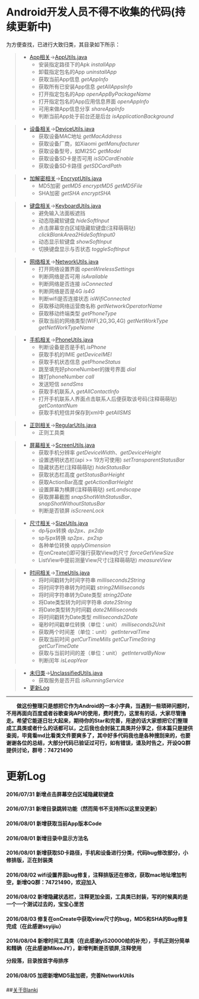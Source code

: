 # Android开发人员不得不收集的代码(持续更新中)  
为方便查找，已进行大致归类，其目录如下所示：  
> - [App相关](https://github.com/Blankj/AndroidUtilCode/blob/master/about_app.md)→[AppUtils.java](https://github.com/Blankj/AndroidUtilCode/blob/master/androidframework/src/main/java/com/blankj/androidframework/utils/AppUtils.java)
>    - 安装指定路径下的Apk *installApp*
>    - 卸载指定包名的App *uninstallApp*
>    - 获取当前App信息 *getAppInfo*
>    - 获取所有已安装App信息 *getAllAppsInfo*
>    - 打开指定包名的App *openAppByPackageName*
>    - 打开指定包名的App应用信息界面 *openAppInfo*
>    - 可用来做App信息分享 *shareAppInfo*
>    - 判断当前App处于前台还是后台 *isApplicationBackground*

> - [设备相关](https://github.com/Blankj/AndroidUtilCode/blob/master/about_device.md)→[DeviceUtils.java](https://github.com/Blankj/AndroidUtilCode/blob/master/androidframework/src/main/java/com/blankj/androidframework/utils/DeviceUtils.java)
>    - 获取设备MAC地址 *getMacAddress*
>    - 获取设备厂商，如Xiaomi *getManufacturer*
>    - 获取设备型号，如MI2SC *getModel*
>    - 获取设备SD卡是否可用 *isSDCardEnable*
>    - 获取设备SD卡路径 *getSDCardPath*

> - [加解密相关](https://github.com/Blankj/AndroidUtilCode/blob/master/about_encrypt.md)→[EncryptUtils.java](https://github.com/Blankj/AndroidUtilCode/blob/master/androidframework/src/main/java/com/blankj/androidframework/utils/EncryptUtils.java)
>    - MD5加密 *getMD5* *encryptMD5* *getMD5File*
>    - SHA加密 *getSHA* *encryptSHA*

> - [键盘相关](https://github.com/Blankj/AndroidUtilCode/blob/master/about_keyboard.md)→[KeyboardUtils.java](https://github.com/Blankj/AndroidUtilCode/blob/master/androidframework/src/main/java/com/blankj/androidframework/utils/KeyboardUtils.java)
>    - 避免输入法面板遮挡
>    - 动态隐藏软键盘 *hideSoftInput*
>    - 点击屏幕空白区域隐藏软键盘(注释萌萌哒) *clickBlankArea2HideSoftInput0*
>    - 动态显示软键盘 *showSoftInput*
>    - 切换键盘显示与否状态 *toggleSoftInput*

> - [网络相关](https://github.com/Blankj/AndroidUtilCode/blob/master/about_network.md)→[NetworkUtils.java](https://github.com/Blankj/AndroidUtilCode/blob/master/androidframework/src/main/java/com/blankj/androidframework/utils/NetworkUtils.java)
>    - 打开网络设置界面 *openWirelessSettings*
>    - 判断网络是否可用 *isAvailable*
>    - 判断网络是否连接 *isConnected*
>    - 判断网络是否是4G *is4G*
>    - 判断wifi是否连接状态 *isWifiConnected*
>    - 获取移动网络运营商名称 *getNetworkOperatorName*
>    - 获取移动终端类型 *getPhoneType*
>    - 获取当前的网络类型(WIFI,2G,3G,4G) *getNetWorkType* *getNetWorkTypeName*

> - [手机相关](https://github.com/Blankj/AndroidUtilCode/blob/master/about_phone.md)→[PhoneUtils.java](https://github.com/Blankj/AndroidUtilCode/blob/master/androidframework/src/main/java/com/blankj/androidframework/utils/PhoneUtils.java)
>    - 判断设备是否是手机 *isPhone*
>    - 获取手机的IMIE *getDeviceIMEI*
>    - 获取手机状态信息 *getPhoneStatus*
>    - 跳至填充好phoneNumber的拨号界面 *dial*
>    - 拨打phoneNumber *call*
>    - 发送短信 *sendSms*
>    - 获取手机联系人 *getAllContactInfo*
>    - 打开手机联系人界面点击联系人后便获取该号码(注释萌萌哒) *getContantNum*
>    - 获取手机短信并保存到xml中 *getAllSMS*

> - [正则相关](https://github.com/Blankj/AndroidUtilCode/blob/master/about_regular.md)→[RegularUtils.java](https://github.com/Blankj/AndroidUtilCode/blob/master/androidframework/src/main/java/com/blankj/androidframework/utils/RegularUtils.java)
>    - 正则工具类

> - [屏幕相关](https://github.com/Blankj/AndroidUtilCode/blob/master/about_screen.md)→[ScreenUtils.java](https://github.com/Blankj/AndroidUtilCode/blob/master/androidframework/src/main/java/com/blankj/androidframework/utils/ScreenUtils.java)
>    - 获取手机分辨率 *getDeviceWidth*、*getDeviceHeight*
>    - 设置透明状态栏(api >= 19方可使用) *setTransparentStatusBar*
>    - 隐藏状态栏(注释萌萌哒) *hideStatusBar*
>    - 获取状态栏高度 *getStatusBarHeight*
>    - 获取ActionBar高度 *getActionBarHeight*
>    - 设置屏幕为横屏(注释萌萌哒) *setLandscape*
>    - 获取屏幕截图 *snapShotWithStatusBar*、*snapShotWithoutStatusBar*
>    - 判断是否锁屏 *isScreenLock*

> - [尺寸相关](https://github.com/Blankj/AndroidUtilCode/blob/master/about_size.md)→[SizeUtils.java](https://github.com/Blankj/AndroidUtilCode/blob/master/androidframework/src/main/java/com/blankj/androidframework/utils/SizeUtils.java)
>    - dp与px转换 *dp2px*、*px2dp*
>    - sp与px转换 *sp2px*、*px2sp*
>    - 各种单位转换 *applyDimension*
>    - 在onCreate()即可强行获取View的尺寸 *forceGetViewSize*
>    - ListView中提前测量View尺寸(注释萌萌哒) *measureView*

> -	[时间相关](https://github.com/Blankj/AndroidUtilCode/blob/master/about_time.md)→[TimeUtils.java](https://github.com/Blankj/AndroidUtilCode/blob/master/androidframework/src/main/java/com/blankj/androidframework/utils/TimeUtils.java)
>	 - 将时间戳转为时间字符串 *milliseconds2String*
>	 - 将时间字符串转为时间戳 *string2Milliseconds*
>	 - 将时间字符串转为Date类型 *string2Date*
>	 - 将Date类型转为时间字符串 *date2String*
>	 - 将Date类型转为时间戳 *date2Milliseconds*
>	 - 将时间戳转为Date类型 *milliseconds2Date*
>	 - 毫秒时间戳单位转换（单位：unit） *milliseconds2Unit*
>	 - 获取两个时间差（单位：unit） *getIntervalTime*
>	 - 获取当前时间 *getCurTimeMills* *getCurTimeString* *getCurTimeDate*
>	 - 获取与当前时间的差（单位：unit） *getIntervalByNow*
>	 - 判断闰年 *isLeapYear*

> - [未归类](https://github.com/Blankj/AndroidUtilCode/blob/master/unclassified.md)→[UnclassifiedUtils.java](https://github.com/Blankj/AndroidUtilCode/blob/master/androidframework/src/main/java/com/blankj/androidframework/utils/UnclassifiedUtils.java)
>    - 获取服务是否开启 *isRunningService*
> - [更新Log](https://github.com/Blankj/AndroidUtilCode/blob/master/update_log.md)

***
  
　　**做这份整理只是想把它作为Android的一本小字典，当遇到一些琐碎问题时，不用再面向百度或者谷歌查询API的使用，费时费力，这里有的话，大家尽管撸走。希望它能逐日壮大起来，期待你的Star和完善，用途的话大家想把它们整理成工具类或者什么的话都可以，之后我也会封装工具类并分享之，但本篇只是提供查阅，毕竟看md比看类文件要爽多了，其中好多代码我也是各种搜刮来的，也要谢谢各位的总结，大部分代码已验证过可行，如有错误，请及时告之，开设QQ群提供讨论，群号：74721490**  
  
# 更新Log
#### 2016/07/31 新增点击屏幕空白区域隐藏软键盘
#### 2016/07/31 新增目录跳转功能（然而简书不支持所以这里没更新）
#### 2016/08/01 新增获取当前App版本Code
#### 2016/08/01 新增目录中显示方法名
#### 2016/08/01 新增获取SD卡路径，手机和设备进行分类，代码bug修改部分，小修排版，正在封装类
#### 2016/08/02 wifi设置界面bug修复，注释排版还在修改，获取mac地址增加判空，新增QQ群：74721490，欢迎加入
#### 2016/08/02 新增隐藏状态栏，注释更加全面，工具类已封装，写的时候真的是一个一个测试过去的，宝宝心里苦
#### 2016/08/03 修复在onCreate中获取view尺寸的bug，MD5和SHA的Bug修复完成（在此感谢ssyijiu）
#### 2016/08/04 新增时间工具类（在此感谢yi520000给的补充），手机正则分简单和精确（在此感谢MIkeeJY），新增判断是否锁屏,注释使用<p>分段落，目录按首字母排序
#### 2016/08/05 加密新增MD5盐加密，完善NetworkUtils

  
##[关于Blankj](http://blankj.com/about)